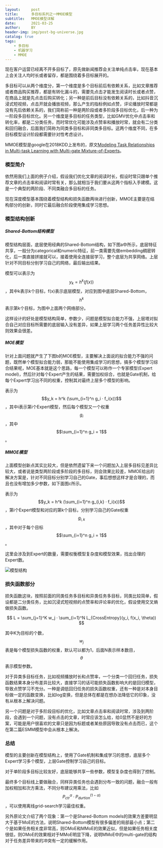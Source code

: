 ```yaml
---
layout:     post
title:      多目标系列之一MMOE模型
subtitle:   MMOE模型详解
date:       2021-03-25
author:     BY
header-img: img/post-bg-universe.jpg
catalog: true
tags:
    - 多目标
    - 机器学习
    - MMOE
---
```


现在客户运营已经离不开多目标了，原先做新闻推荐会关注单纯点击率，现在基本上会关注人均时长或者留存，都是围绕着多目标展开的。

多目标可以从两个维度分，第一个维度是多个目标前后有依赖关系，比如文章推荐或者商品购买推荐，都是有转化漏斗的，需要先点击才能发生阅读时长或者点赞，在商品上就是先点击后购买转化；另一种是前后目标没有依赖关系的，比如抖音沉浸式短视频，点击开就会播放视频，那么产生的指标例如点赞，评论播放时常都是没有先后依赖关系的，我们简称前一种是两阶段或者多阶段多目标优化，后一种为一阶段多目标优化。另一个维度是多目标的任务类型，比如GMV优化中点击率和转化率，都是二分类任务，而时常优化可能涉及点赞率和播放时常，就会有二分类和回归融合，后面我们简称为同类多目标和非同类多目标。这两个维度不同，在多目标模型设计阶段都需要针对性考虑设计。

MMOE模型是google在2018KDD上发布的，原文[Modeling Task Relationships in Multi-task Learning with Multi-gate Mixture-of-Experts](https://www.kdd.org/kdd2018/accepted-papers/view/modeling-task-relationships-in-multi-task-learning-with-multi-gate-mixture-)。

### 模型简介

依然用我们上面的例子介绍，假设我们优化文章的阅读时长，假设时常只跟单个推荐文章的点击率和阅读时常有关，那么就相当于我们要从这两个指标入手建模。这是一个典型的两阶段、不同类融合多目标的任务。

现在深度模型基本围绕着模型结构和损失函数两块进行创新，MMOE主要是在结构部分的创新，同时它最后融合阶段使用集成学习思想。


### 模型结构创新

##### Shared-Bottom结构模型

模型结构层面，底层使用经典的Shared-Bottom结构，如下图a中所示，底层特征共享，一般分为categorical和numeric特征，前一类需要先做embedding稠密转化，后一类直接拼接就可以，接着使用全连接层学习，整个底层为共享网络。上层针对不同目标分别学习自己的网络，最后输出结果。

模型可以表示为$$y_k = h^k(f(x))$$，其中k表示k个目标，f(x)表示底层模型，对应到图中底层Shared-Bottom，$$h^k$$表示第k个目标，为图中上面两个网络部分。

这样设计的好处是模型结构简单，参数少，问题是模型拟合能力不强，上层塔对拟合自己对应目标所需要的底层输入没有差异，如果上层学习两个任务差异性比较大则效果会很差。

##### MOE模型

针对上面问题就产生了下图b的MOE模型，主要解决上面说的拟合能力不强的问题，既然单个模型拟合能力弱，那能不能使用集成学习的思想，搞多个模型学习综合结果呢，MOE基本就是这个思路，每一个模型可以称作一个专家模型(Expert model)，然后针对每个Expert产生的结果，需要加权综合，也就是Gate机制，给每个Expert学习出不同的权重，控制其对最终上层多个模型的影响。

表示为$$y_k = h^k (\sum_{i=1}^n g_i · f_i(x))$$，其中i表示第i个Expert模型，然后每个模型又一个权重$$g_i$$，其中$$\sum_{i=1}^n g_i = 1$$。

##### MMOE模型

上面模型创新点其实比较大，但是依然遗留下来一个问题加入上层多目标见差异比较大，或者说是类型两阶段或多阶段的多目标，则会效果比较差，MMOE给出的解决方案是，针对不同目标分别学习自己的Gate，事后想想这样才是合理的，而且也没有增加多少参数，如下面图c所示。

表示为$$y_k = h^k (\sum_{i=1}^n g_{i,k} · f_i(x))$$，第i个Expert模型和对应的第k个目标，分别学习自己的Gate权重$$g_{i,k}$$，其中对于每个目标$$\sum_{i=1}^n g_i = 1$$。

这里会涉及到Expert的数量，需要权衡模型复杂度和模型效果，找出合理的Expert数。

![模型结构](http://yougth.top/img/ml/MMOE_0.png)


### 损失函数部分

损失函数这块，按照前面的同类任务多目标和异类任务多目标，同类比较简单，假设都是二分类任务，比如沉浸式短视频的点赞率和评论率的优化，假设使用交叉熵做损失函数。

$$
L = \sum_{j=1}^K w_j · \sum_{i=1}^N L_{CrossEntropy}(y_i, f(x_i, \theta))
$$

其中K为目标的个数，$$w_j$$表是每个模型损失函数的权重，默认可以都为1，后面N表示样本数目，$$\theta$$表示模型参数。

对于异类多目标任务，比如视频播放时长和点赞率，一个分类一个回归任务，损失函数结果本身分布差异比较大，直接学习的话可能损失函数影响大的是回归模型，导致点赞学习不充分。一种是调低回归任务的损失函数权重，还有一种是对本身目标做一定的函数变换，比如log变换，但是总体在都是在想办法降低它的印象，没有从根本上解决问题。

另一个问题是对于多阶段目标的优化，比如文章点击率和阅读时常，涉及到两阶段，会遇到一个问题，没有点击的文章，时常应该怎么给，给0显然不是好的方案，可能是用户很喜欢的文章只是因为标题或者某些原因导致没有点击而已，这个在第二篇ESMM模型中会从根本上解决。

### 总结

模型的主要创新在模型结构上，使用了Gate机制和集成学习的思想，底层多个Expert学习多个模型，上层Gate控制学习自己的目标。

对于单阶段多目标比较友好，底层能够共享一些参数，模型复杂度也得到了控制。

最终多个目标线上要做融合，同样异类任务也会遇到分布一致的问题，融合一般有加权相加和次方乘法，不同分布建议用乘法，比如$$P_{ctr}^{\alpha} · P_{durtion}^{(1-\alpha)}$$，可以使用离线grid-search学习最佳权重。

另外原论文介绍了两个现象：第一个是Shared-Bottom models的效果方差要明显大于基于MoE的方法，说明Shared-Bottom模型有很多偏差的局部最小点；第二个是如果任务相关度非常高，则OMoE和MMoE的效果近似，但是如果任务相关度很低，则OMoE的效果相对于MMoE明显下降，说明MMoE中的multi-gate的结构对于任务差异带来的冲突有一定的缓解作用。

